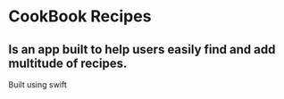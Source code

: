 # CookBook Recipes

## Is an app built to help users easily find and add multitude of recipes. 

Built using swift

